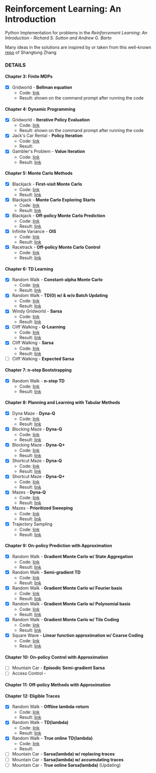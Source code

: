 # Reinforcement Learning: An Introduction
Python Implementation for problems in the *Reinforcement Learning: An Introduction - Richard S. Sutton and Andrew G. Barto*  

Many ideas in the solutions are inspired by or taken from this well-known [repo](https://github.com/ShangtongZhang/reinforcement-learning-an-introduction) of Shangtong Zhang

### DETAILS
#### Chapter 3: Finite MDPs
- [x] Gridworld - **Bellman equation**
	- Code: [link](./chapter-3/gridworld.py)
	- Result: shown on the command prompt after running the code
#### Chapter 4: Dynamic Programming
- [x] Gridworld - **Iterative Policy Evaluation**
	- Code: [link](./chapter-4/gridworld.py)
	- Result: shown on the command prompt after running the code
- [x] Jack's Car Rental - **Policy Iteration**
	- Code: [link](./chapter-4/jackscar.py)
	- Result: 
- [x] Gambler's Problem - **Value Iteration**
	- Code: [link](./chapter-4/gambler.py)
	- Result: [link](./chapter-4/gambler.png)
#### Chapter 5: Monte Carlo Methods
- [x] Blackjack - **First-visit Monte Carlo**
	- Code: [link](./chapter-5/blackjack.py)
	- Result: [link](./chapter-5/blackjack_first_visit_MC.png)
- [x] Blackjack - **Monte Carlo Exploring Starts**
	- Code: [link](./chapter-5/blackjack.py)
	- Result: [link](./chapter-5/blackjack_monte_carlo_es.png)
- [x] Blackjack - **Off-policy Monte Carlo Prediction**
	- Code: [link](./chapter-5/blackjack.py)
	- Result: [link](./chapter-5/blackjack_monte_carlo_off_policy.png)
- [x] Infinite Variance - **OIS**
	- Code: [link](./chapter-5/infinite-variance.py)
	- Result: [link](./chapter-5/infinite_variance.png)
- [x] Racetrack - **Off-policy Monte Carlo Control**
	- Code: [link](./chapter-5/racetrack.py)
	- Result: [link](./chapter-5/racetrack_off_policy_control.png)
#### Chapter 6: TD Learning
- [x] Random Walk - **Constant-alpha Monte Carlo**
	- Code: [link](./chapter-6/random_walk.py)
	- Result: [link](./chapter-6/random_walk.png)
- [x] Random Walk - **TD(0) w/ & w/o Batch Updating**
	- Code: [link](./chapter-6/random_walk.py)
	- Result: [link](./chapter-6/random_walk_batch_updating.png)
- [x] Windy Gridworld - **Sarsa**
	- Code: [link](./chapter-6/windy_gridworld.py)
	- Result: [link](./chapter-6/windy_gridworld.png)
- [x] Cliff Walking - **Q-Learning**
	- Code: [link](./chapter-6/cliff_walking.py)
	- Result: [link](./chapter-6/cliff_walking.png)
- [x] Cliff Walking - **Sarsa**
	- Code: [link](./chapter-6/cliff_walking.py)
	- Result: [link](./chapter-6/cliff_walking.png)
- [ ] Cliff Walking - **Expected Sarsa**
#### Chapter 7: n-step Bootstrapping
- [x] Random Walk - **n-step TD**
	- Code: [link](./chapter-7/random_walk.py)
	- Result: [link](./chapter-7/random_walk.png)
#### Chapter 8: Planning and Learning with Tabular Methods
- [x] Dyna Maze - **Dyna-Q**
	- Code: [link](./chapter-8/maze.py)
	- Result: [link](./chapter-8/dyna_maze.png)
- [x] Blocking Maze - **Dyna-Q**
	- Code: [link](./chapter-8/maze.py)
	- Result: [link](./chapter-8/blocking_maze.png)
- [x] Blocking Maze - **Dyna-Q+**
	- Code: [link](./chapter-8/maze.py)
	- Result: [link](./chapter-8/blocking_maze.png)
- [x] Shortcut Maze - **Dyna-Q**
	- Code: [link](./chapter-8/maze.py)
	- Result: [link](./chapter-8/shortcut_maze.png)
- [x] Shortcut Maze - **Dyna-Q+**
	- Code: [link](./chapter-8/maze.py)
	- Result: [link](./chapter-8/shortcut_maze.png)
- [x] Mazes - **Dyna-Q**
	- Code: [link](./chapter-8/maze.py)
	- Result: [link](./chapter-8/prioritized_sweeping.png)
- [x] Mazes - **Prioritized Sweeping**
	- Code: [link](./chapter-8/maze.py)
	- Result: [link](./chapter-8/prioritized_sweeping.png)
- [x] Trajectory Sampling
	- Code: [link](./chapter-8/trajectory_sampling.py)
	- Result: [link](./chapter-8/trajectory_sampling.png)
#### Chapter 9: On-policy Prediction with Approximation
- [x] Random Walk - **Gradient Monte Carlo w/ State Aggregation**
	- Code: [link](./chapter-9/random_walk.py)
	- Result: [link](./chapter-9/gradient_mc_state_agg.png)
- [x] Random Walk - **Semi-gradient TD**
	- Code: [link](./chapter-9/random_walk.py)
	- Result: [link](./chapter-9/semi_gradient_td.png)
- [x] Random Walk - **Gradient Monte Carlo w/ Fourier basis**
	- Code: [link](./chapter-9/random_walk.py)
	- Result: [link](./chapter-9/gradient_mc_bases.png)
- [x] Random Walk - **Gradient Monte Carlo w/ Polynomial basis**
	- Code: [link](./chapter-9/random_walk.py)
	- Result: [link](./chapter-9/gradient_mc_bases.png)
- [x] Random Walk - **Gradient Monte Carlo w/ Tile Coding**
	- Code: [link](./chapter-9/random_walk.py)
	- Result: [link](./chapter-9/gradient_mc_tile_coding.png)
- [x] Square Wave - **Linear function approximation w/ Coarse Coding**
	- Code: [link](./chapter-9/square_wave.py)
	- Result: [link](./chapter-9/squave_wave_function.png)
#### Chapter 10: On-policy Control with Approximation
- [ ] Mountain Car - **Episodic Semi-gradient Sarsa**
- [ ] Access Control - 
#### Chapter 11: Off-policy Methods with Approximation
#### Chapter 12: Eligible Traces
- [x] Random Walk - **Offline lambda-return**
	- Code: [link](./chapter-12/random_walk.py)
	- Result: [link](./chapter-12/offline-lambda-return.png)
- [x] Random Walk - **TD(lambda)**
	- Code: [link](./chapter-12/random_walk.py)
	- Result: [link](./chapter-12/td-lambda.png)
- [x] Random Walk - **True online TD(lambda)**
	- Code: [link](./chapter-12/random_walk.py)
	- Result: 
- [ ] Mountain Car - **Sarsa(lambda) w/ replacing traces**
- [ ] Mountain Car - **Sarsa(lambda) w/ accumulating traces**
- [ ] Mountain Car - **True online Sarsa(lambda)**
(Updating)